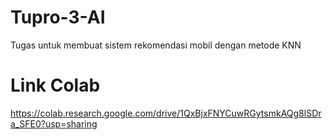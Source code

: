 # Tupro-3-AI
Tugas untuk membuat sistem rekomendasi mobil dengan metode KNN
# Link Colab
https://colab.research.google.com/drive/1QxBjxFNYCuwRGytsmkAQg8lSDra_SFE0?usp=sharing
